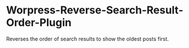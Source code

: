 # Worpress-Reverse-Search-Result-Order-Plugin
Reverses the order of search results to show the oldest posts first.
